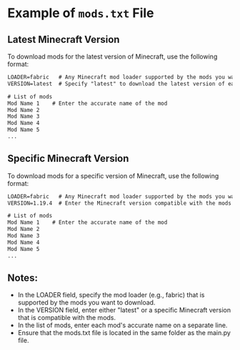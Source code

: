 # Example of `mods.txt` File

## Latest Minecraft Version

To download mods for the latest version of Minecraft, use the following format:

```txt
LOADER=fabric   # Any Minecraft mod loader supported by the mods you want to download
VERSION=latest  # Specify "latest" to download the latest version of each mod

# List of mods
Mod Name 1    # Enter the accurate name of the mod
Mod Name 2
Mod Name 3
Mod Name 4
Mod Name 5
...
```

## Specific Minecraft Version
To download mods for a specific version of Minecraft, use the following format:

```txt
LOADER=fabric   # Any Minecraft mod loader supported by the mods you want to download
VERSION=1.19.4  # Enter the Minecraft version compatible with the mods

# List of mods
Mod Name 1    # Enter the accurate name of the mod
Mod Name 2
Mod Name 3
Mod Name 4
Mod Name 5
...
```
## Notes:

- In the LOADER field, specify the mod loader (e.g., fabric) that is supported by the mods you want to download.
- In the VERSION field, enter either "latest" or a specific Minecraft version that is compatible with the mods.
- In the list of mods, enter each mod's accurate name on a separate line.
- Ensure that the mods.txt file is located in the same folder as the main.py file.

